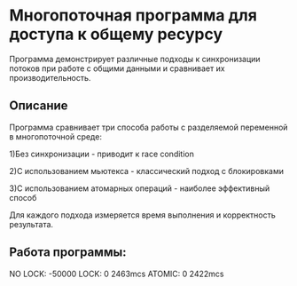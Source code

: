 # Многопоточная программа для доступа к общему ресурсу
Программа демонстрирует различные подходы к синхронизации потоков при работе с общими данными и сравнивает их производительность.
## Описание
Программа сравнивает три способа работы с разделяемой переменной в многопоточной среде:

1)Без синхронизации - приводит к race condition

2)С использованием мьютекса - классический подход с блокировками

3)С использованием атомарных операций - наиболее эффективный способ

Для каждого подхода измеряется время выполнения и корректность результата.

## Работа программы:
NO LOCK: -50000
LOCK: 0 2463mcs
ATOMIC: 0 2422mcs


